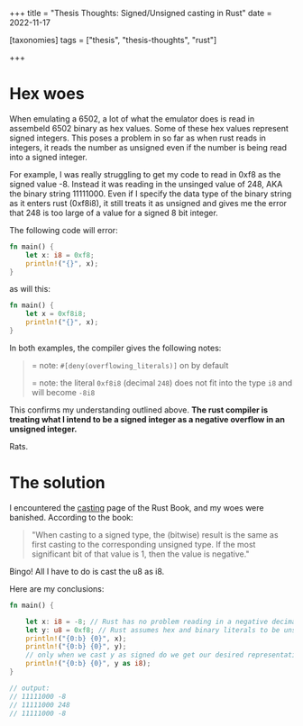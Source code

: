 +++
title = "Thesis Thoughts: Signed/Unsigned casting in Rust"
date = 2022-11-17

[taxonomies]
tags = ["thesis", "thesis-thoughts", "rust"]

+++

# Hex woes

When emulating a 6502, a lot of what the emulator does is read in assembeld 6502 binary as hex values. Some of these hex values represent signed integers. This poses a problem in so far as when rust reads in integers, it reads the number as unsigned even if the number is being read into a signed integer.

For example, I was really struggling to get my code to read in 0xf8 as the signed value -8. Instead it was reading in the unsinged value of 248, AKA the binary string 11111000. Even if I specify the data type of the binary string as it enters rust (0xf8i8), it still treats it as unsigned and gives me the error that 248 is too large of a value for a signed 8 bit integer.

The following code will error:

```rust
fn main() {
    let x: i8 = 0xf8;
    println!("{}", x);
}
```

as will this:

```rust
fn main() {
    let x = 0xf8i8;
    println!("{}", x);
}
```

In both examples, the compiler gives the following notes:

> = note: `#[deny(overflowing_literals)]` on by default
>
> = note: the literal `0xf8i8` (decimal `248`) does not fit into the type `i8` and will become `-8i8`

This confirms my understanding outlined above. **The rust compiler is treating what I intend to be a signed integer as a negative overflow in an unsigned integer.**

Rats.

# The solution

I encountered the [casting](https://doc.rust-lang.org/rust-by-example/types/cast.html) page of the Rust Book, and my woes were banished. According to the book: 

> "When casting to a signed type, the (bitwise) result is the same as first casting to the corresponding unsigned type. If the most significant bit of that value is 1, then the value is negative."
>

Bingo! All I have to do is cast the u8 as i8.

Here are my conclusions:

```rust
fn main() {

    let x: i8 = -8; // Rust has no problem reading in a negative decimal
    let y: u8 = 0xf8; // Rust assumes hex and binary literals to be unsigned
    println!("{0:b} {0}", x);
    println!("{0:b} {0}", y);
    // only when we cast y as signed do we get our desired representation
    println!("{0:b} {0}", y as i8);
}

// output:
// 11111000 -8
// 11111000 248
// 11111000 -8
```
